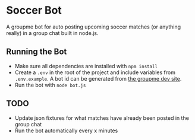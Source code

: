 # Soccer Bot

A groupme bot for auto posting upcoming soccer matches (or anything really) in a group chat built in node.js.

## Running the Bot

- Make sure all dependencies are installed with `npm install`
- Create a `.env` in the root of the project and include variables from `.env.example`. A bot id can be generated from [the groupme dev site](https://dev.groupme.com/bots).
- Run the bot with `node bot.js`

## TODO

- Update json fixtures for what matches have already been posted in the group chat
- Run the bot automatically every x minutes
